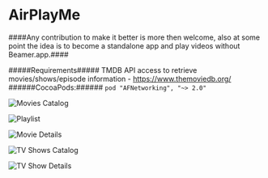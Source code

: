 AirPlayMe
=========

####Any contribution to make it better is more then welcome, also at some point the idea is to become a standalone app and play videos without Beamer.app.####

#####Requirements#####
TMDB API access to retrieve movies/shows/episode information - https://www.themoviedb.org/
######CocoaPods:######
`pod "AFNetworking", "~> 2.0"`

![Movies Catalog](https://dl-web.dropbox.com/get/Public/AirPlayMe/s1.jpeg?_subject_uid=39096612&w=AAChNzzps1F91e9J7X9dMiBvo0wKueRbr3wdQqH566eWjA)

![Playlist](https://dl-web.dropbox.com/get/Public/AirPlayMe/s2.jpeg?_subject_uid=39096612&w=AADxfngVreEX0binZ-G5OZbCUuyfpHRaN0OOkvV4bP004A)

![Movie Details](https://dl-web.dropbox.com/get/Public/AirPlayMe/s5.jpeg?_subject_uid=39096612&w=AAC_bkaH35fY7MZMFJsCJUE8iliD1PxDRowK3e9uZ_HL8Q)

![TV Shows Catalog](https://dl-web.dropbox.com/get/Public/AirPlayMe/s3.jpeg?_subject_uid=39096612&w=AABOmOJYij-UQffpn2rI3D-_mtW4W2evifkuhQBknh60fg)

![TV Show Details](https://dl-web.dropbox.com/get/Public/AirPlayMe/s4.jpeg?_subject_uid=39096612&w=AAAbexTct7wwX7LhZW9TseV6Q4Jx7dfWUgGKzYYg91flGw)
